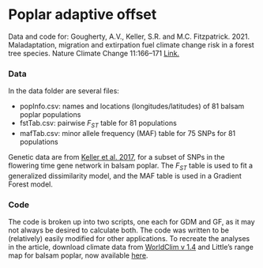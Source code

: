 Poplar adaptive offset
================

Data and code for: Gougherty, A.V., Keller, S.R. and M.C. Fitzpatrick. 2021. 
Maladaptation, migration and extirpation fuel climate change risk in a forest 
tree species. Nature Climate Change 11:166–171 [Link.](https://www.nature.com/articles/s41558-020-00968-6)

### Data

In the data folder are several files:

  - popInfo.csv: names and locations (longitudes/latitudes) of 81 balsam
    poplar populations
  - fstTab.csv: pairwise *F<sub>ST</sub>* table for 81 populations
  - mafTab.csv: minor allele frequency (MAF) table for 75 SNPs for 81
    populations

Genetic data are from [Keller et
al. 2017](https://academic.oup.com/jhered/article/109/1/47/4605251),
for a subset of SNPs in the flowering time gene network in balsam
poplar. The *F<sub>ST</sub>* table is used to fit a generalized
dissimilarity model, and the MAF table is used in a Gradient Forest
model.

### Code

The code is broken up into two scripts, one each for GDM and GF, as it
may not always be desired to calculate both. The code was written to be
(relatively) easily modified for other applications. To recreate the
analyses in the article, download climate data from [WorldClim
v 1.4](https://www.worldclim.org/data/v1.4/worldclim14.html) and
Little’s range map for balsam poplar, now available
[here](https://github.com/wpetry/USTreeAtlas/).
